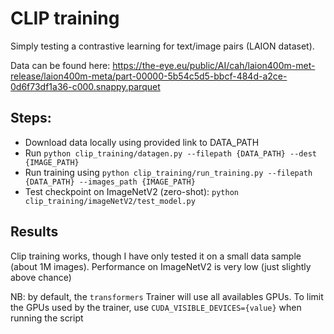 # CLIP training

Simply testing a contrastive learning for text/image pairs (LAION dataset).

Data can be found here: https://the-eye.eu/public/AI/cah/laion400m-met-release/laion400m-meta/part-00000-5b54c5d5-bbcf-484d-a2ce-0d6f73df1a36-c000.snappy.parquet

## Steps:
- Download data locally using provided link to DATA_PATH
- Run `python clip_training/datagen.py --filepath {DATA_PATH} --dest {IMAGE_PATH}`
- Run training using `python clip_training/run_training.py --filepath {DATA_PATH} --images_path {IMAGE_PATH}`
- Test checkpoint on ImageNetV2 (zero-shot): `python clip_training/imageNetV2/test_model.py`

## Results
Clip training works, though I have only tested it on a small data sample (about 1M images). Performance on ImageNetV2 is very low (just slightly above chance)

NB: by default, the `transformers` Trainer will use all availables GPUs. To limit the GPUs used by the trainer, use `CUDA_VISIBLE_DEVICES={value}` when running the script